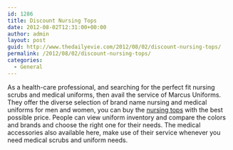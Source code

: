 ```yaml
---
id: 1286
title: Discount Nursing Tops
date: 2012-08-02T12:31:00+00:00
author: admin
layout: post
guid: http://www.thedailyevie.com/2012/08/02/discount-nursing-tops/
permalink: /2012/08/02/discount-nursing-tops/
categories:
  - General
---
```

As a health-care professional, and searching for the perfect fit nursing scrubs and medical uniforms, then avail the service of Marcus Uniforms. They offer the diverse selection of brand name nursing and medical uniforms for men and women, you can buy the [nursing tops](http://www.marcusuniforms.com/) with the best possible price. People can view uniform inventory and compare the colors and brands and choose the right one for their needs. The medical accessories also available here, make use of their service whenever you need medical scrubs and uniform needs.